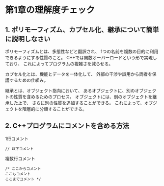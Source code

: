 # 第1章の理解度チェック

## 1. ポリモーフィズム、カプセル化、継承について簡単に説明しなさい

ポリモーフィズムとは、多態性などと翻訳され、
1つの名前を複数の目的に利用できるようにする性質のこと。
C++では関数オーバーロードという形で実現しており、
これによってプログラムの複雑さを減らせる。

カプセル化とは、機能とデータを一体化して、
外部の干渉や誤用から両者を保護するための仕組み。

継承とは、オブジェクト指向において、
あるオブジェクトに、別のオブジェクトの性質を含めるためのプロセス。
オブジェクトには、別のオブジェクトを継承した上で、
さらに別の性質を追加することができる。
これによって、オブジェクトを階層的に分類することができる。


## 2. C++プログラムにコメントを含める方法

1行コメント

    // 以下コメント

複数行コメント

    /* ここからコメント
    ここもコメント
    ここまでコメント */
